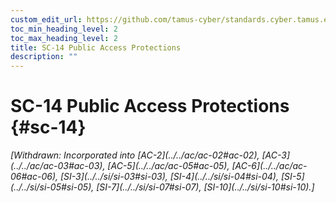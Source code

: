 ```yaml
---
custom_edit_url: https://github.com/tamus-cyber/standards.cyber.tamus.edu/tree/main/static/content/tamus.edu/TAMUS_profile.xml
toc_min_heading_level: 2
toc_max_heading_level: 2
title: SC-14 Public Access Protections
description: ""
---
```


# SC-14 Public Access Protections {#sc-14}


<prop xmlns="http://csrc.nist.gov/ns/oscal/1.0" name="status" value="withdrawn">
            <em>[Withdrawn: Incorporated into [AC-2](../../ac/ac-02#ac-02), [AC-3](../../ac/ac-03#ac-03), [AC-5](../../ac/ac-05#ac-05), [AC-6](../../ac/ac-06#ac-06), [SI-3](../../si/si-03#si-03), [SI-4](../../si/si-04#si-04), [SI-5](../../si/si-05#si-05), [SI-7](../../si/si-07#si-07), [SI-10](../../si/si-10#si-10).]</em>
         </prop>
         

